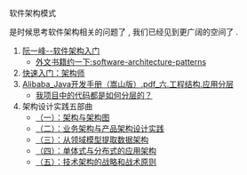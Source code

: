 软件架构模式

是时候思考软件架构相关的问题了 , 我们已经见到更广阔的空间了 .

1. [阮一峰--软件架构入门](https://www.ruanyifeng.com/blog/2016/09/software-architecture.html)
    - [外文书籍约一下:software-architecture-patterns](https://www.oreilly.com/programming/free/files/software-architecture-patterns.pdf)
2. [快速入门：架构师](https://www.oracle.com/technetwork/cn/topics/index-087616-zhs.html)
3. [Alibaba_Java开发手册（嵩山版）.pdf_六.工程结构.应用分层](https://github.com/alibaba/p3c/blob/master/Java开发手册（嵩山版）.pdf)
    - [我项目中的代码都是如何分层的？](https://juejin.cn/post/6844903958725722125)  
4. 架构设计实践五部曲
    - [（一）：架构与架构图](https://www.infoq.cn/article/b1fcll8mk9l9qe45zxp6)
    - [（二）：业务架构与产品架构设计实践](https://www.infoq.cn/article/5A8LiWThDdHpkjeKgWLk)
    - [（三）：从领域模型提取数据架构](https://www.infoq.cn/article/gecWdtRC85LD3kfXlWNU)
    - [（四）：单体式与分布式的应用架构](https://www.infoq.cn/article/ZzI05OBgks2kspUWa5y7)
    - [（五）：技术架构的战略和战术原则](https://www.infoq.cn/article/RQDwWxDcwbxtwU8LBFSG)